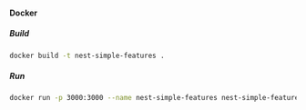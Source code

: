 #### Docker
##### Build
```bash
docker build -t nest-simple-features .
```
##### Run
```bash
docker run -p 3000:3000 --name nest-simple-features nest-simple-features
```

